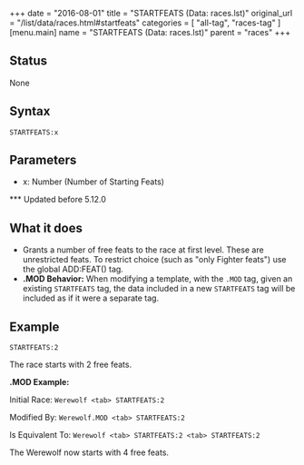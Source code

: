 +++
date = "2016-08-01"
title = "STARTFEATS (Data: races.lst)"
original_url = "/list/data/races.html#startfeats"
categories = [ "all-tag", "races-tag" ]
[menu.main]
    name = "STARTFEATS (Data: races.lst)"
    parent = "races"
+++

## Status

None

## Syntax

`STARTFEATS:x`

## Parameters

-   x: Number (Number of Starting Feats)



<span id="startfeats"></span> \*\*\* Updated before 5.12.0

What it does
------------

-   Grants a number of free feats to the race at first level. These are
    unrestricted feats. To restrict choice (such as "only
    Fighter feats") use the global ADD:FEAT() tag.
-   **.MOD Behavior:** When modifying a template, with the `.MOD` tag,
    given an existing `STARTFEATS` tag, the data included in a new
    `STARTFEATS` tag will be included as if it were a separate tag.

Example
-------

`STARTFEATS:2`

The race starts with 2 free feats.

**.MOD Example:**

Initial Race: `Werewolf <tab> STARTFEATS:2`

Modified By: `Werewolf.MOD <tab> STARTFEATS:2`

Is Equivalent To: `Werewolf <tab> STARTFEATS:2 <tab> STARTFEATS:2`

The Werewolf now starts with 4 free feats.

